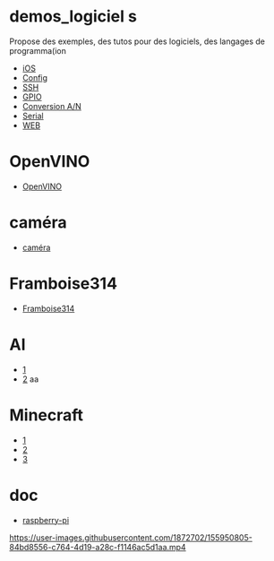 # demos_logiciel s
Propose des exemples, des tutos pour des logiciels, des langages de programma(ion

- [iOS](https://www.youtube.com/watch?v=ui6FnmLvc8g)
- [Config](https://www.youtube.com/watch?v=SjTNyX5WyxM)
- [SSH](https://www.youtube.com/watch?v=Xl1dR8Bdx2U=)
- [GPIO](https://www.youtube.com/watch?v=4hWG9X6kstY)
- [Conversion A/N](https://www.youtube.com/watch?v=JCHhriC6H8g)
- [Serial](https://www.youtube.com/watch?v=L8iBZKWP5wU)
- [WEB](https://www.youtube.com/watch?v=a6HfREdNJ3I)

# OpenVINO

- [OpenVINO](https://docs.openvino.ai/latest/index.html)

# caméra

- [caméra](https://www.framboise314.fr/docs/Essentials_Camera_v1.pdf)

# Framboise314

- [Framboise314](https://www.framboise314.fr/publications-revues-magazines-livres-e-books-et-articles-sur-le-raspberry-pi/the-magpi/)

# AI

- [1](https://github.com/matpalm/bnn)
- [2](https://www.hackster.io/314reactor/artificial-life-project-b96bba#overview)
aa

# Minecraft

- [1](https://www.minecraft.net/en-us/edition/pi)
- [2](https://minecraft.makecode.com/tutorials)
- [3](https://coderdojotc.readthedocs.io/projects/python-minecraft/en/latest/classroom/index.html)

# doc
- [raspberry-pi](https://www.stuffaboutcode.com/p/raspberry-pi.html)



https://user-images.githubusercontent.com/1872702/155950805-84bd8556-c764-4d19-a28c-f1146ac5d1aa.mp4



